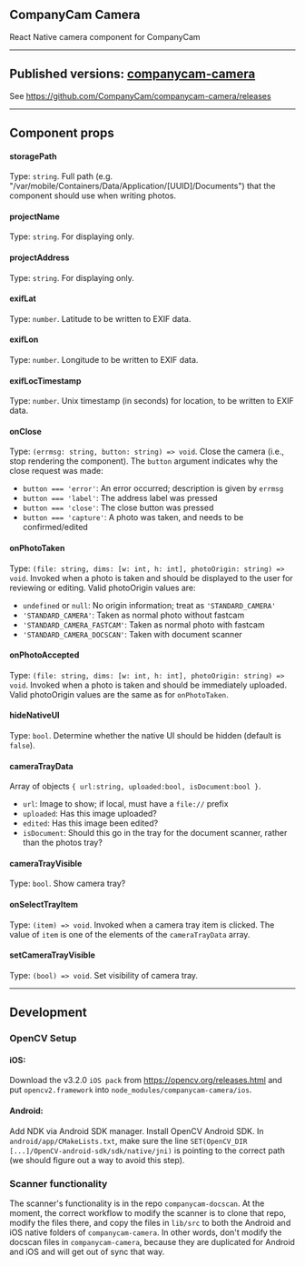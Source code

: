 ## CompanyCam Camera

React Native camera component for CompanyCam

***
## Published versions: [companycam-camera](https://www.npmjs.com/package/companycam-camera)

See https://github.com/CompanyCam/companycam-camera/releases

***
## Component props

#### storagePath
Type: `string`. Full path (e.g. "/var/mobile/Containers/Data/Application/[UUID]/Documents") that the component should use when writing photos.

#### projectName
Type: `string`. For displaying only.

#### projectAddress
Type: `string`. For displaying only.

#### exifLat
Type: `number`. Latitude to be written to EXIF data.

#### exifLon
Type: `number`. Longitude to be written to EXIF data.

#### exifLocTimestamp
Type: `number`. Unix timestamp (in seconds) for location, to be written to EXIF data.

#### onClose
Type: `(errmsg: string, button: string) => void`. Close the camera (i.e., stop rendering the component).  The `button` argument indicates why the close request was made:
- `button === 'error'`: An error occurred; description is given by `errmsg`
- `button === 'label'`: The address label was pressed
- `button === 'close'`: The close button was pressed
- `button === 'capture'`: A photo was taken, and needs to be confirmed/edited

#### onPhotoTaken
Type: `(file: string, dims: [w: int, h: int], photoOrigin: string) => void`. Invoked when a photo is taken and should be displayed to the user for reviewing or editing.  Valid photoOrigin values are:
- `undefined` or `null`: No origin information; treat as `'STANDARD_CAMERA'`
- `'STANDARD_CAMERA'`: Taken as normal photo without fastcam
- `'STANDARD_CAMERA_FASTCAM'`: Taken as normal photo with fastcam
- `'STANDARD_CAMERA_DOCSCAN'`: Taken with document scanner

#### onPhotoAccepted
Type: `(file: string, dims: [w: int, h: int], photoOrigin: string) => void`. Invoked when a photo is taken and should be immediately uploaded.  Valid photoOrigin values are the same as for `onPhotoTaken`.

#### hideNativeUI
Type: `bool`. Determine whether the native UI should be hidden (default is `false`).

#### cameraTrayData
Array of objects `{ url:string, uploaded:bool, isDocument:bool }`.
- `url`: Image to show; if local, must have a `file://` prefix
- `uploaded`: Has this image uploaded?
- `edited`: Has this image been edited?
- `isDocument`: Should this go in the tray for the document scanner, rather than the photos tray?

#### cameraTrayVisible
Type: `bool`.  Show camera tray?

#### onSelectTrayItem
Type: `(item) => void`.  Invoked when a camera tray item is clicked.  The value of `item` is one of the elements of the `cameraTrayData` array.

#### setCameraTrayVisible
Type: `(bool) => void`.  Set visibility of camera tray.

***
## Development

### OpenCV Setup

#### iOS:

Download the v3.2.0 `iOS pack` from https://opencv.org/releases.html and put `opencv2.framework` into `node_modules/companycam-camera/ios`.

#### Android:

Add NDK via Android SDK manager.  Install OpenCV Android SDK.  In `android/app/CMakeLists.txt`, make sure the line `SET(OpenCV_DIR [...]/OpenCV-android-sdk/sdk/native/jni)` is pointing to the correct path (we should figure out a way to avoid this step).

### Scanner functionality

The scanner's functionality is in the repo `companycam-docscan`.  At the moment, the correct workflow to modify the scanner is to clone that repo, modify the files there, and copy the files in `lib/src` to both the Android and iOS native folders of `companycam-camera`.  In other words, don't modify the docscan files in `companycam-camera`, because they are duplicated for Android and iOS and will get out of sync that way.
